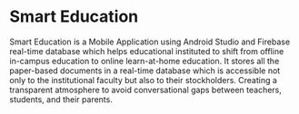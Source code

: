 # Smart Education
Smart Education is a Mobile Application using Android Studio and Firebase real-time database which helps educational instituted to shift from offline in-campus education to online learn-at-home education. It stores all the paper-based documents in a real-time database which is accessible not only to the institutional faculty but also to their stockholders. Creating a transparent atmosphere to avoid conversational gaps between teachers, students, and their parents.
